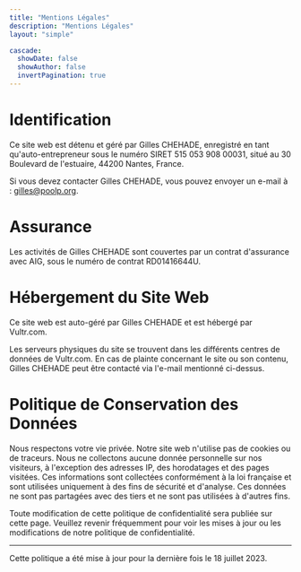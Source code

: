 ```yaml
---
title: "Mentions Légales"
description: "Mentions Légales"
layout: "simple"

cascade:
  showDate: false
  showAuthor: false
  invertPagination: true
---
```


# Identification
Ce site web est détenu et géré par Gilles CHEHADE, enregistré en tant qu'auto-entrepreneur sous le numéro SIRET 515 053 908 00031, situé au 30 Boulevard de l'estuaire, 44200 Nantes, France.

Si vous devez contacter Gilles CHEHADE, vous pouvez envoyer un e-mail à : gilles@poolp.org.

# Assurance
Les activités de Gilles CHEHADE sont couvertes par un contrat d'assurance avec AIG, sous le numéro de contrat RD01416644U.

# Hébergement du Site Web
Ce site web est auto-géré par Gilles CHEHADE et est hébergé par Vultr.com.

Les serveurs physiques du site se trouvent dans les différents centres de données de Vultr.com. En cas de plainte concernant le site ou son contenu, Gilles CHEHADE peut être contacté via l'e-mail mentionné ci-dessus.

# Politique de Conservation des Données
Nous respectons votre vie privée. Notre site web n'utilise pas de cookies ou de traceurs. Nous ne collectons aucune donnée personnelle sur nos visiteurs, à l'exception des adresses IP, des horodatages et des pages visitées. Ces informations sont collectées conformément à la loi française et sont utilisées uniquement à des fins de sécurité et d'analyse. Ces données ne sont pas partagées avec des tiers et ne sont pas utilisées à d'autres fins.

Toute modification de cette politique de confidentialité sera publiée sur cette page. Veuillez revenir fréquemment pour voir les mises à jour ou les modifications de notre politique de confidentialité.

--- 
Cette politique a été mise à jour pour la dernière fois le 18 juillet 2023.